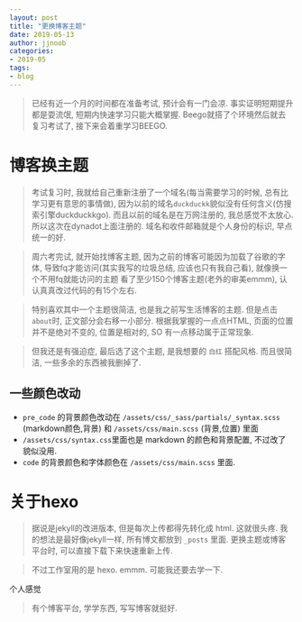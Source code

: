 ```yaml
---
layout: post
title: "更换博客主题"
date: 2019-05-13
author: jjnoob
categories:
- 2019-05
tags:
- blog
---
```


> 已经有近一个月的时间都在准备考试, 预计会有一门会凉. 事实证明短期提升都是耍流氓, 短期内快速学习只能大概掌握. Beego就搭了个环境然后就去复习考试了, 接下来会着重学习BEEGO.

# 博客换主题

> 考试复习时, 我就给自己重新注册了一个域名(每当需要学习的时候, 总有比学习更有意思的事情做), 因为以前的域名`duckduckk`貌似没有任何含义(仿搜索引擎duckduckkgo). 而且以前的域名是在万网注册的, 我总感觉不太放心. 所以这次在dynadot上面注册的.
> 域名和收件邮箱就是个人身份的标识, 早点统一的好.

> 周六考完试, 就开始找博客主题, 因为之前的博客可能因为加载了谷歌的字体, 导致fq才能访问(其实我写的垃圾总结, 应该也只有我自己看), 就像换一个不用fq就能访问的主题
> 看了至少150个博客主题(老外的审美emmm), 认认真真改过代码的有15个左右. 

> 特别喜欢其中一个主题很简洁, 也是我之前写生活博客的主题. 但是点击`about`时, 正文部分会右移一小部分. 根据我掌握的一点点HTML, 页面的位置并不是绝对不变的, 位置是相对的, SO 有一点移动属于正常现象.

> 但我还是有强迫症, 最后选了这个主题, 是我想要的 `白红` 搭配风格. 而且很简洁, 一些多余的东西被我删掉了. 

## 一些颜色改动
* `pre_code` 的背景颜色改动在 `/assets/css/_sass/partials/_syntax.scss` (markdown颜色,背景) 和 `/assets/css/main.scss` (背景,位置) 里面
* `/assets/css/syntax.css`里面也是 markdown 的颜色和背景配置, 不过改了貌似没用.
* `code` 的背景颜色和字体颜色在 `/assets/css/main.scss` 里面.

# 关于hexo
> 据说是jekyll的改进版本, 但是每次上传都得先转化成 html. 这就很头疼. 我的想法是最好像jekyll一样, 所有博文都放到 `_posts` 里面. 更换主题或博客平台时, 可以直接下载下来快速重新上传.

> 不过工作室用的是 hexo. emmm. 可能我还要去学一下.


个人感觉

> 有个博客平台, 学学东西, 写写博客就挺好.
